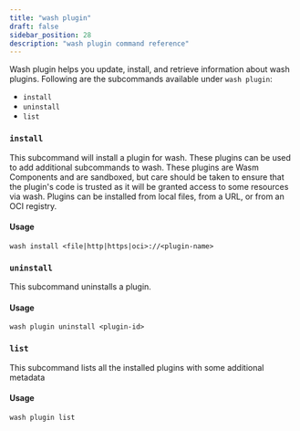 ```yaml
---
title: "wash plugin"
draft: false
sidebar_position: 28
description: "wash plugin command reference"
---
```


Wash plugin helps you update, install, and retrieve information about wash plugins. Following are the subcommands available under `wash plugin`:

- `install`
- `uninstall`
- `list`

### `install`

This subcommand will install a plugin for wash. These plugins can be used to add additional subcommands to wash. These plugins are Wasm Components and are sandboxed, but care should be taken to ensure that the plugin's code is trusted as it will be granted access to some resources via wash. Plugins can be installed from local files, from a URL, or from an OCI registry.

#### Usage
```
wash install <file|http|https|oci>://<plugin-name>
```

### `uninstall`

This subcommand uninstalls a plugin.

#### Usage

```
wash plugin uninstall <plugin-id>
```

### `list`

This subcommand lists all the installed plugins with some additional metadata

#### Usage

```
wash plugin list
```
